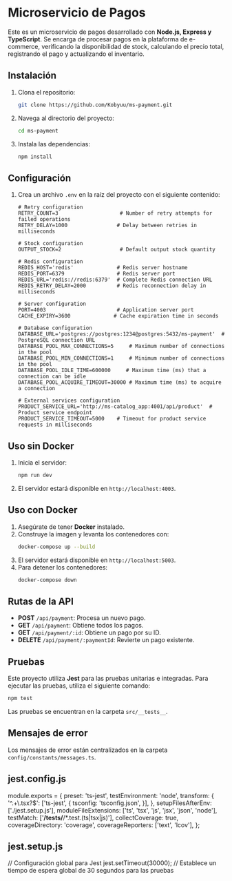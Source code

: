 # Microservicio de Pagos

Este es un microservicio de pagos desarrollado con **Node.js, Express y TypeScript**. Se encarga de procesar pagos en la plataforma de e-commerce, verificando la disponibilidad de stock, calculando el precio total, registrando el pago y actualizando el inventario.

## Instalación

1. Clona el repositorio:
   ```sh
   git clone https://github.com/Kobyuu/ms-payment.git
   ```
2. Navega al directorio del proyecto:
   ```sh
   cd ms-payment
   ```
3. Instala las dependencias:
   ```sh
   npm install
   ```

## Configuración

1. Crea un archivo `.env` en la raíz del proyecto con el siguiente contenido:
   ```env
   # Retry configuration
   RETRY_COUNT=3                    # Number of retry attempts for failed operations
   RETRY_DELAY=1000                # Delay between retries in milliseconds

   # Stock configuration
   OUTPUT_STOCK=2                   # Default output stock quantity

   # Redis configuration
   REDIS_HOST='redis'              # Redis server hostname
   REDIS_PORT=6379                 # Redis server port
   REDIS_URL='redis://redis:6379'  # Complete Redis connection URL
   REDIS_RETRY_DELAY=2000          # Redis reconnection delay in milliseconds

   # Server configuration
   PORT=4003                       # Application server port
   CACHE_EXPIRY=3600              # Cache expiration time in seconds

   # Database configuration
   DATABASE_URL='postgres://postgres:1234@postgres:5432/ms-payment'  # PostgreSQL connection URL
   DATABASE_POOL_MAX_CONNECTIONS=5     # Maximum number of connections in the pool
   DATABASE_POOL_MIN_CONNECTIONS=1     # Minimum number of connections in the pool
   DATABASE_POOL_IDLE_TIME=600000     # Maximum time (ms) that a connection can be idle
   DATABASE_POOL_ACQUIRE_TIMEOUT=30000 # Maximum time (ms) to acquire a connection

   # External services configuration
   PRODUCT_SERVICE_URL='http://ms-catalog_app:4001/api/product'  # Product service endpoint
   PRODUCT_SERVICE_TIMEOUT=5000    # Timeout for product service requests in milliseconds
   ```

## Uso sin Docker

1. Inicia el servidor:
   ```sh
   npm run dev
   ```
2. El servidor estará disponible en `http://localhost:4003`.

## Uso con Docker

1. Asegúrate de tener **Docker** instalado.
2. Construye la imagen y levanta los contenedores con:
   ```sh
   docker-compose up --build
   ```
3. El servidor estará disponible en `http://localhost:5003`.
4. Para detener los contenedores:
   ```sh
   docker-compose down
   ```

## Rutas de la API

- **POST** `/api/payment`: Procesa un nuevo pago.
- **GET** `/api/payment`: Obtiene todos los pagos.
- **GET** `/api/payment/:id`: Obtiene un pago por su ID.
- **DELETE** `/api/payment/:paymentId`: Revierte un pago existente.

## Pruebas

Este proyecto utiliza **Jest** para las pruebas unitarias e integradas. Para ejecutar las pruebas, utiliza el siguiente comando:

```sh
npm test
```

Las pruebas se encuentran en la carpeta `src/__tests__`.

## Mensajes de error

Los mensajes de error están centralizados en la carpeta `config/constants/messages.ts`.

## jest.config.js
module.exports = {
  preset: 'ts-jest',
  testEnvironment: 'node',
  transform: {
    '^.+\\.tsx?$': ['ts-jest', {
      tsconfig: 'tsconfig.json',
    }],
  },
  setupFilesAfterEnv: ['./jest.setup.js'],
  moduleFileExtensions: ['ts', 'tsx', 'js', 'jsx', 'json', 'node'],
  testMatch: ['**/__tests__/**/*.test.(ts|tsx|js)'],
  collectCoverage: true,
  coverageDirectory: 'coverage',
  coverageReporters: ['text', 'lcov'],
};

## jest.setup.js
// Configuración global para Jest
jest.setTimeout(30000); // Establece un tiempo de espera global de 30 segundos para las pruebas

